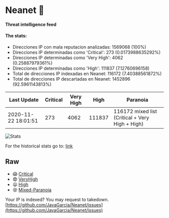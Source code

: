 # Neanet :hocho:
#### Threat intelligence feed
#### The stats:

- Direcciones IP con mala reputacion analizadas: 1569068 (100%)
- Direcciones IP determinadas como 'Critical':  273 (0.0173988635292%)
- Direcciones IP determinadas como 'Very High':  4062 (0.25887979361%)
- Direcciones IP determinadas como 'High':  111837 (7.12760696158)
- Total de direcciones IP indexadas en Neanet:  116172 (7.40388561872%)
- Total de direcciones IP descartadas en Neanet:  1452896 (92.5961143813%)

| Last Update | Critical | Very High | High | Paranoia |
| --- | --- | --- | --- | --- |
| 2020-11-22 18:01:51 | 273 | 4062 | 111837 | 116172 mixed list (Critical + Very High + High)|

![Stats](https://docs.google.com/spreadsheets/d/e/2PACX-1vSnaNMIXVabIpDJjufMlzH7poXnshF3mgd8Is1g9ytUEzVsP5my4Trn8f-xkoLLQ38xpL3HtmUexLo6/pubchart?oid=501124687&format=image)

For the historical stats go to: [link](/stats.csv)
## Raw
- :scream: [Critical](https://raw.githubusercontent.com/JavaGarcia/Neanet/master/blacklists/neanet_critical.txt)
- :fearful: [VeryHigh](https://raw.githubusercontent.com/JavaGarcia/Neanet/master/blacklists/neanet_veryHigh.txtt)
- :frowning: [High](https://raw.githubusercontent.com/JavaGarcia/Neanet/master/blacklists/neanet_high.txt)
- :dizzy_face: [Mixed-Paranoia](https://raw.githubusercontent.com/JavaGarcia/Neanet/master/blacklists/neanet_all.txt)


Your IP is indexed? You may request to takedown. [https://github.com/JavaGarcia/Neanet/issues](https://github.com/JavaGarcia/Neanet/issues)


























































































































































































































































































































































































































































































































































































































































































































































































































































































































































































































































































































































































































































































































































































































































































































































































































































































































































































































































































































































































































































































































































































































































































































































































































